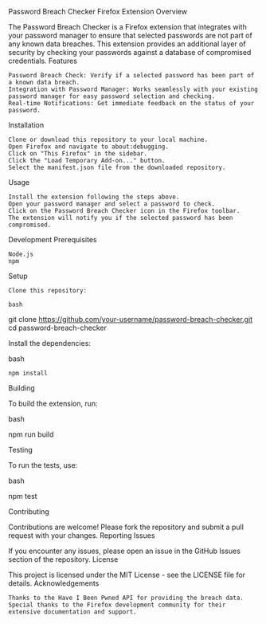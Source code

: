 Password Breach Checker Firefox Extension
Overview

The Password Breach Checker is a Firefox extension that integrates with your password manager to ensure that selected passwords are not part of any known data breaches. This extension provides an additional layer of security by checking your passwords against a database of compromised credentials.
Features

    Password Breach Check: Verify if a selected password has been part of a known data breach.
    Integration with Password Manager: Works seamlessly with your existing password manager for easy password selection and checking.
    Real-time Notifications: Get immediate feedback on the status of your password.

Installation

    Clone or download this repository to your local machine.
    Open Firefox and navigate to about:debugging.
    Click on "This Firefox" in the sidebar.
    Click the "Load Temporary Add-on..." button.
    Select the manifest.json file from the downloaded repository.

Usage

    Install the extension following the steps above.
    Open your password manager and select a password to check.
    Click on the Password Breach Checker icon in the Firefox toolbar.
    The extension will notify you if the selected password has been compromised.

Development
Prerequisites

    Node.js
    npm

Setup

    Clone this repository:

    bash

git clone https://github.com/your-username/password-breach-checker.git
cd password-breach-checker

Install the dependencies:

bash

    npm install

Building

To build the extension, run:

bash

npm run build

Testing

To run the tests, use:

bash

npm test

Contributing

Contributions are welcome! Please fork the repository and submit a pull request with your changes.
Reporting Issues

If you encounter any issues, please open an issue in the GitHub Issues section of the repository.
License

This project is licensed under the MIT License - see the LICENSE file for details.
Acknowledgements

    Thanks to the Have I Been Pwned API for providing the breach data.
    Special thanks to the Firefox development community for their extensive documentation and support.
